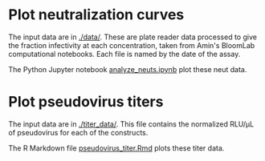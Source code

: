 # Plot neutralization curves

The input data are in [./data/](data).
These are plate reader data processed to give the fraction infectivity at each concentration, taken from Amin's BloomLab computational notebooks.
Each file is named by the date of the assay.

The Python Jupyter notebook [analyze_neuts.ipynb](analyze_neuts.ipynb) plot these neut data.

# Plot pseudovirus titers

The input data are in [./titer_data/](titer_data). This file contains the normalized RLU/µL of pseudovirus for each of the constructs.

The R Markdown file [pseudovirus_titer.Rmd](pseudovirus_titer.RmD) plots these titer data.
